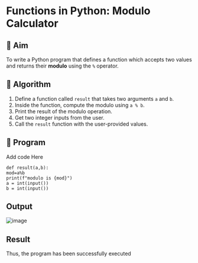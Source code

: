 # Functions in Python: Modulo Calculator

## 🎯 Aim
To write a Python program that defines a function which accepts two values and returns their **modulo** using the `%` operator.

## 🧠 Algorithm
1. Define a function called `result` that takes two arguments `a` and `b`.
2. Inside the function, compute the modulo using `a % b`.
3. Print the result of the modulo operation.
4. Get two integer inputs from the user.
5. Call the `result` function with the user-provided values.

## 🧾 Program

Add code Here
```
def result(a,b): 
mod=a%b
print(f"modulo is {mod}")
a = int(input())
b = int(input())
```
## Output

![image](https://github.com/user-attachments/assets/b4add78c-077e-4859-98cd-4e69616bdd98)

## Result
Thus, the program has been successfully executed
